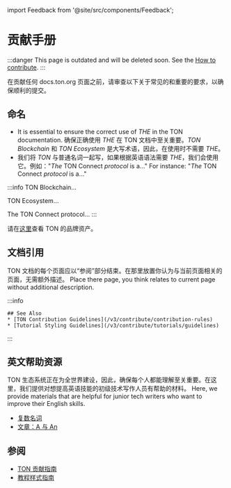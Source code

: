import Feedback from '@site/src/components/Feedback';

# 贡献手册

:::danger
This page is outdated and will be deleted soon.
See the [How to contribute](/v3/contribute/).
:::

在贡献任何 docs.ton.org 页面之前，请审查以下关于常见的和重要的要求，以确保顺利的提交。

## 命名

- It is essential to ensure the correct use of _THE_ in the TON documentation. 确保正确使用 _THE_ 在 TON 文档中至关重要。_TON Blockchain_ 和 _TON Ecosystem_ 是大写术语，因此，在使用时不需要 _THE_。
- 我们将 _TON_ 与普通名词一起写，如果根据英语语法需要 _THE_，我们会使用它。例如："_The_ TON Connect _protocol_ is a..." For instance: "_The_ TON Connect _protocol_ is a..."

:::info
TON Blockchain...

TON Ecosystem...

The TON Connect protocol...
:::

请在[这里](https://ton.org/en/brand-assets)查看 TON 的品牌资产。

## 文档引用

TON 文档的每个页面应以“参阅”部分结束。在那里放置你认为与当前页面相关的页面，无需额外描述。 Place there page, you think relates to current page without additional description.

:::info

```
## See Also
* [TON Contribution Guidelines](/v3/contribute/contribution-rules)
* [Tutorial Styling Guidelines](/v3/contribute/tutorials/guidelines)
```

:::

## 英文帮助资源

TON 生态系统正在为全世界建设，因此，确保每个人都能理解至关重要。在这里，我们提供对想提高英语技能的初级技术写作人员有帮助的材料。 Here, we provide materials that are helpful for junior tech writers who want to improve their English skills.

- [复数名词](https://www.grammarly.com/blog/plural-nouns/)
- [文章：A 与 An](https://owl.purdue.edu/owl/general_writing/grammar/articles_a_versus_an.html)

## 参阅

- [TON 贡献指南](/contribute/contribution-rules)
- [教程样式指南](/contribute/tutorials/guidelines)

<Feedback />

